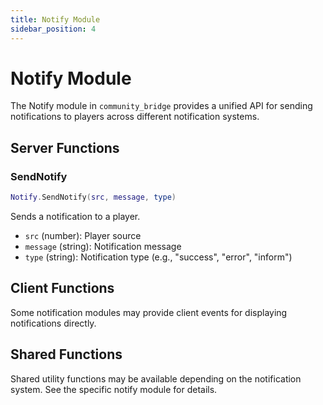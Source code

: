 ```yaml
---
title: Notify Module
sidebar_position: 4
---
```


# Notify Module

The Notify module in `community_bridge` provides a unified API for sending notifications to players across different notification systems.

## Server Functions

### SendNotify
```lua
Notify.SendNotify(src, message, type)
```
Sends a notification to a player.
- `src` (number): Player source
- `message` (string): Notification message
- `type` (string): Notification type (e.g., "success", "error", "inform")

## Client Functions

Some notification modules may provide client events for displaying notifications directly.

## Shared Functions

Shared utility functions may be available depending on the notification system. See the specific notify module for details.
